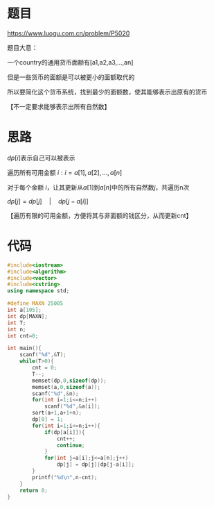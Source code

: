 # 题目

https://www.luogu.com.cn/problem/P5020

题目大意：

一个country的通用货币面额有[a1,a2,a3,...,an]

但是一些货币的面额是可以被更小的面额取代的

所以要简化这个货币系统，找到最少的面额数，使其能够表示出原有的货币

【不一定要求能够表示出所有自然数】

# 思路

$dp[i]$表示自己可以被表示

遍历所有可用金额 $i:i=a[1],a[2],...,a[n]$    

对于每个金额 $i$，让其更新从$a[1]$到$a[n]$中的所有自然数$j$，共遍历n次

$dp[j] = dp[j] \quad | \quad dp[j-a[i]]$

【遍历有限的可用金额，方便将其与非面额的钱区分，从而更新cnt】

# 代码

```cpp
#include<iostream>
#include<algorithm>
#include<vector>
#include<cstring>
using namespace std;

#define MAXN 25005
int a[105];
int dp[MAXN];
int T;
int n;
int cnt=0;

int main(){
    scanf("%d",&T);
    while(T>0){
        cnt = 0;
        T--;
        memset(dp,0,sizeof(dp));
        memset(a,0,sizeof(a));
        scanf("%d",&n);
        for(int i=1;i<=n;i++)
            scanf("%d",&a[i]);
        sort(a+1,a+1+n);
        dp[0] = 1;
        for(int i=1;i<=n;i++){
            if(dp[a[i]]){
                cnt++;
                continue;
            }
            for(int j=a[i];j<=a[n];j++)
                dp[j] = dp[j]|dp[j-a[i]];
        }
        printf("%d\n",n-cnt);
    }
    return 0;
}
```

